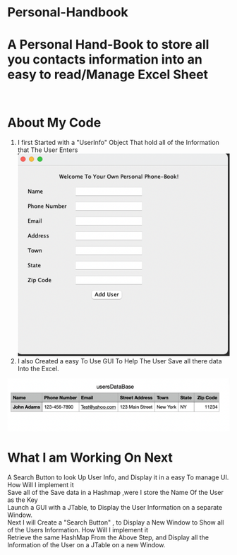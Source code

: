 # Personal-Handbook
<h1> A Personal Hand-Book to store all you contacts information into an easy to read/Manage Excel Sheet</h1><br />

# About My Code<br />
1) I first Started with a "UserInfo" Object That hold all of the Information that The User Enters<br />
 <img src="Screen-Shots/Screen Shot 2021-10-05 at 9.10.25 PM.png" /><br />
2) I also Created a easy To Use GUI To Help The User Save all there data Into the Excel.<br />

<img src="Screen-Shots/Screen Shot 2021-10-05 at 9.11.42 PM.png" /><br />

# What I am Working On Next
A Search Button to look Up User Info, and Display it in a easy To manage UI.<br />
How Will I implement it<br />
 Save all of the Save data in a Hashmap ,were I store the Name Of the User as the Key<br />
Launch a GUI with a JTable, to Display the User Information on a separate Window.<br />
Next I will Create a "Search Button" , to Display a New Window to Show all of the Users Information.
How Will I implement it<br />
Retrieve the same HashMap From the Above Step, and Display all the Information of the User on a JTable on a new Window.<br />
